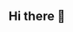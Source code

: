 ## Hi there 👋

<!--
**davidMicu/davidMicu** is a ✨ _special_ ✨ repository because its `README.md` (this file) appears on your GitHub profile.

Here are some ideas to get you started:

- 🔭 I’m currently working on 
- 🌱 I’m currently learning IT Sciences
- 👯 I’m looking to collaborate on 
- 🤔 I’m looking for help to get a intership in medical cybersecurity 
- 💬 Ask me about cybersecurity
- 📫 How to reach me: mail : david.micud@gmail.com
- 😄 Pronouns: ...
- ⚡ Fun fact: ...
-->
